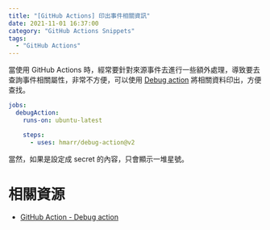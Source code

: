 ```yaml
---
title: "[GitHub Actions] 印出事件相關資訊"
date: 2021-11-01 16:37:00
category: "GitHub Actions Snippets"
tags:
  - "GitHub Actions"
---
```


當使用 GitHub Actions 時，經常要針對來源事件去進行一些額外處理，導致要去查詢事件相關屬性，非常不方便，可以使用 [Debug action](https://github.com/marketplace/actions/debug-action) 將相關資料印出，方便查找。

<!-- more -->

```yaml
jobs:
  debugAction:
    runs-on: ubuntu-latest

    steps:
      - uses: hmarr/debug-action@v2
```

當然，如果是設定成 secret 的內容，只會顯示一堆星號。

# 相關資源

* [GitHub Action - Debug action](https://github.com/marketplace/actions/debug-action)
